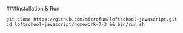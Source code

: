 ###Installation & Run

```
git clone https://github.com/mitrofun/loftschool-javascript.git
cd loftschool-javascript/homework-7-3 && bin/run.sh
```